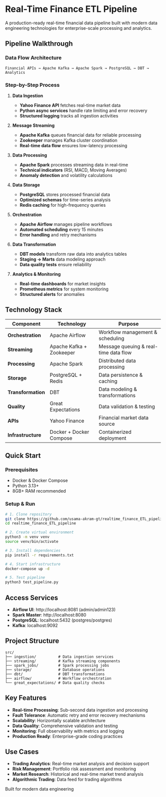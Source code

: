 # Real-Time Finance ETL Pipeline

A production-ready real-time financial data pipeline built with modern data engineering technologies for enterprise-scale processing and analytics.

## Pipeline Walkthrough

### **Data Flow Architecture**
```
Financial APIs → Apache Kafka → Apache Spark → PostgreSQL → DBT → Analytics
```

### **Step-by-Step Process**

1. **Data Ingestion**
   - **Yahoo Finance API** fetches real-time market data
   - **Python async services** handle rate limiting and error recovery
   - **Structured logging** tracks all ingestion activities

2. **Message Streaming** 
   - **Apache Kafka** queues financial data for reliable processing
   - **Zookeeper** manages Kafka cluster coordination
   - **Real-time data flow** ensures low-latency processing

3. **Data Processing**
   - **Apache Spark** processes streaming data in real-time
   - **Technical indicators** (RSI, MACD, Moving Averages)
   - **Anomaly detection** and volatility calculations

4. **Data Storage**
   - **PostgreSQL** stores processed financial data
   - **Optimized schemas** for time-series analysis
   - **Redis caching** for high-frequency queries

5. **Orchestration**
   - **Apache Airflow** manages pipeline workflows
   - **Automated scheduling** every 15 minutes
   - **Error handling** and retry mechanisms

6. **Data Transformation**
   - **DBT models** transform raw data into analytics tables
   - **Staging → Marts** data modeling approach
   - **Data quality tests** ensure reliability

7. **Analytics & Monitoring**
   - **Real-time dashboards** for market insights
   - **Prometheus metrics** for system monitoring
   - **Structured alerts** for anomalies

## Technology Stack

| Component | Technology | Purpose |
|-----------|------------|---------|
| **Orchestration** | Apache Airflow | Workflow management & scheduling |
| **Streaming** | Apache Kafka + Zookeeper | Message queuing & real-time data flow |
| **Processing** | Apache Spark | Distributed data processing |
| **Storage** | PostgreSQL + Redis | Data persistence & caching |
| **Transformation** | DBT | Data modeling & transformations |
| **Quality** | Great Expectations | Data validation & testing |
| **APIs** | Yahoo Finance | Financial market data source |
| **Infrastructure** | Docker + Docker Compose | Containerized deployment |

## Quick Start

### Prerequisites
- Docker & Docker Compose
- Python 3.13+
- 8GB+ RAM recommended

### Setup & Run
```bash
# 1. Clone repository
git clone https://github.com/usama-akram-gt/realtime_finance_ETL_pipeline.git
cd realtime_finance_ETL_pipeline

# 2. Create virtual environment
python3 -m venv venv
source venv/bin/activate

# 3. Install dependencies
pip install -r requirements.txt

# 4. Start infrastructure
docker-compose up -d

# 5. Test pipeline
python3 test_pipeline.py
```

## Access Services

- **Airflow UI**: http://localhost:8081 (admin/admin123)
- **Spark Master**: http://localhost:8080  
- **PostgreSQL**: localhost:5432 (postgres/postgres)
- **Kafka**: localhost:9092

## Project Structure

```
src/
├── ingestion/          # Data ingestion services
├── streaming/          # Kafka streaming components  
├── spark_jobs/         # Spark processing jobs
├── storage/            # Database operations
├── dbt/                # DBT transformations
├── airflow/            # Workflow orchestration
└── great_expectations/ # Data quality checks
```

## Key Features

- **Real-time Processing**: Sub-second data ingestion and processing
- **Fault Tolerance**: Automatic retry and error recovery mechanisms  
- **Scalability**: Horizontally scalable architecture
- **Data Quality**: Comprehensive validation and testing
- **Monitoring**: Full observability with metrics and logging
- **Production Ready**: Enterprise-grade coding practices

## Use Cases

- **Trading Analytics**: Real-time market analysis and decision support
- **Risk Management**: Portfolio risk assessment and monitoring
- **Market Research**: Historical and real-time market trend analysis
- **Algorithmic Trading**: Data feed for trading algorithms

Built for modern data engineering